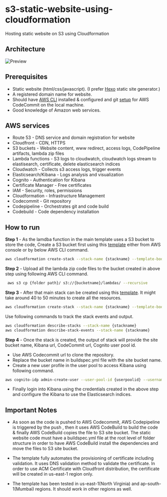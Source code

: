 # s3-static-website-using-cloudformation
Hosting static website on S3 using Cloudformation
## Architecture
![Preview](https://raw.githubusercontent.com/piyushkashyap2001/s3-static-website-using-cloudformation/master/architecture.png)
## Prerequisites

- Static website (html/css/javascript). (I prefer [Hexo](https://hexo.io/) static site generator.)
- A registered domain name for website.
- Should have [AWS CLI](https://docs.aws.amazon.com/cli/latest/userguide/installing.html) installed & configured and git [setup](https://docs.aws.amazon.com/codecommit/latest/userguide/setting-up.html) for AWS CodeCommit on the local machine.
- Good knowledge of Amazon web services.

## AWS services

- Route 53 - DNS service and domain registration for website
- Cloudfront - CDN, HTTPS
- S3 buckets - Website content, www redirect, access logs, CodePipeline artifacts, lambda zip files
- Lambda functions - S3 logs to cloudwatch, cloudwatch logs stream to elastisearch, certificate, delete elasticsearch indices
- Cloudwatch - Collects s3 access logs, trigger events
- Elasticsearch/Kibana - Logs analysis and visualization
- Cognito - Authentication for Kibana
- Certificate Manager - Free certificates
- IAM - Security, roles, permissions
- Cloudformation - Infrastructure Management
- Codecommit - Git repository
- Codepipeline - Orchestrates git and code build
- Codebuild - Code dependency installation

## How to run

**Step 1** - As the lamdba function in the main template uses a S3 bucket to store the code, Create a S3 bucket first using this [template](https://github.com) either from AWS console or by below AWS CLI command.

```bash
aws cloudformation create-stack --stack-name {stackname} --template-body file://{path_to_template_file}
```

**Step 2** - Upload all the lambda zip code files to the bucket created in above step using following AWS CLI command.

```bash
 aws s3 cp {folder path}/ s3://{bucketname}/lambdas/ --recursive
```

**Step 3** - After that main stack can be created using this [template](https://github.com). It might take around 40 to 50 minutes to create all the resources.

```bash
aws cloudformation create-stack --stack-name {stackname} --template-body file://{path_to_template_file} --capabilities CAPABILITY_IAM --parameters ParameterKey=DomainName, ParameterValue={basedomain} ParameterKey=PreExistingHostedZoneDomain, ParameterValue={hosted zone}  ParameterKey=PreExistingHostedZoneId, ParameterValue={hosted zone id} ParameterKey=ProjectName, ParameterValue={project name}
```

Use following commands to track the stack events and output.

```bash
aws cloudformation describe-stacks --stack-name {stackname}
aws cloudformation describe-stack-events --stack-name {stackname}
```

**Step 4** - Once the stack is created, the output of stack will provide the site bucket name, Kibana url, CodeCommit url, Cognito user pool id.

- Use AWS Codecommit url to clone the repository.
- Replace the bucket name in buildspec.yml file with the site bucket name.
- Create a new user profile in the user pool to access Kibana using following command.

```bash
aws cognito-idp admin-create-user --user-pool-id {userpoolid} --username {username} --user-attributes Name=email_verified,Value=true,Name=email,Value={emailid}  --region {region} --temporary-password {temp password}
```

- Finally login into Kibana using the credentials created in the above step and configure the Kibana to use the Elasticsearch indices.

## Important Notes

- As soon as the code is pushed to AWS Codecommit, AWS Codepipeline is triggered by the push , then it uses AWS CodeBuild to build the code & finally AWS CodeBuild copies the file to S3 site bucket. The static website code must have a buildspec.yml file at the root level of folder structure in order to have AWS CodeBuild install the dependencies and move the files to S3 site bucket.

- The template fully automates the provisioning of certificate including validation. It uses DNS validation method to validate the certificate. In order to use ACM Certificate with Cloudfront distribution, the certificate will be created in us-east-1 region only.

- The template has been tested in us-east-1(North Virginia) and ap-south-1(Mumbai) regions. It should work in other regions as well.
